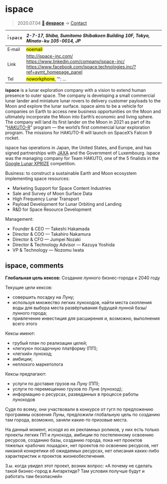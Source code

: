 # ispace
> 2020.07.04 **[🚀](../index/index.md) [despace](index.md)** → [Contact](contact.md)

|[![](f/contact/i/ispace_logo1_thumb.jpg)](f/contact/i/ispace_logo1.png)|*2-7-17, Shiba, Sumitomo Shibakoen Building 10F, Tokyo, Minato-ku 105-0014, JP*|
|:--|:--|
|E‑mail| <mark>noemail</mark> |
|Link| <http://ispace-inc.com/><br> <https://www.linkedin.com/company/ispace-inc/><br> <https://www.facebook.com/ispace.technologies.inc/?ref=aymt_homepage_panel> |
|Tel| <mark>noworkphone</mark>, ℻: … |

**ispace** is a lunar exploration company with a vision to extend human presence to outer space. The company is developing a small commercial lunar lander and miniature lunar rovers to delivery customer payloads to the Moon and explore the lunar surface. ispace aims to be a vehicle for companies on Earth to access new business opportunities on the Moon and ultimately incorporate the Moon into Earth’s economic and living sphere. The company will land its first lander on the Moon in 2021 as part of its “[HAKUTO-R](zz_hakuto.md)” program — the world’s first commercial lunar exploration program. The missions for HAKUTO-R will launch on SpaceX’s Falcon 9 rocket.

ispace has operations in Japan, the United States, and Europe, and has signed partnerships with [JAXA](zz_jaxa.md) and the Government of Luxembourg. ispace was the managing company for Team HAKUTO, one of the 5 finalists in the [Google Lunar XPRIZE](google_lunar_x_prize.md) competition.

Business: to construct a sustainable Earth and Moon ecosystem implementing space resources:

   - Marketing Support for Space Content Industries
   - Sale and Survey of Moon Surface Data
   - High Frequency Lunar Transport
   - Payload Development for Lunar Orbiting and Landing
   - R&D for Space Resource Development

Management:

   - Founder & CEO — Takeshi Hakamada
   - Director & COO — Takahiro Nakamura
   - Director & CFO — Jumpei Nozaki
   - Director & Technology Advisor — Kazuya Yoshida
   - VP & Technology — 	Nozomu Iwata

<p style="page-break-after:always"> </p>

## ispace, comments

**Глобальная цель кексов:** Создание лунного бизнес-города к 2040 году

Текущие цели кексов:

   - совершить посадку на Луну;
   - используя множество легких луноходов, найти места скопления воды для выбора места развёртывания будущей лунной базы/лунного города;
   - привлечение инвестиция для расширения и, возможно, выполнения всего этого

Кексы имеют:

   - грубый план по реализации целей;
   - «легкую» посадочную платформу (ПП);
   - «легкий» луноход;
   - амбиции;
   - неплохого маркетолога

Кексы предлагают:

   - услуги по доставке грузов на Луну (ПП);
   - услуги по перемещению грузов по Луне (луноход);
   - информацию о ресурсах, разведанных в процессе работы луноходов

Судя по всему, они участвовали в конкурсе от гугл по предложению программы освоения Луны, предложили глобальную цель по созданию там города, возможно, заняли какие-то призовые места.

На данный момент, исходя из их рекламных роликов, у них есть только проекты легких ПП и лунохода, амбиции по постепенному освоению ресурсов, созданию базы, созданию города, пока нет проектов тяжелых «рабочих лошадок», нет проектов по освоению ресурсов, нет никакой конкретики об ожидаемых ресурсах, нет описания каких-либо характеристик и проектов жизнеобеспечения.

З.ы. когда увидел этот проект, возник вопрос: «А почему не сделать такой бизнес-город в Антарктиде? Там условия получше будут и работать там безопасней»